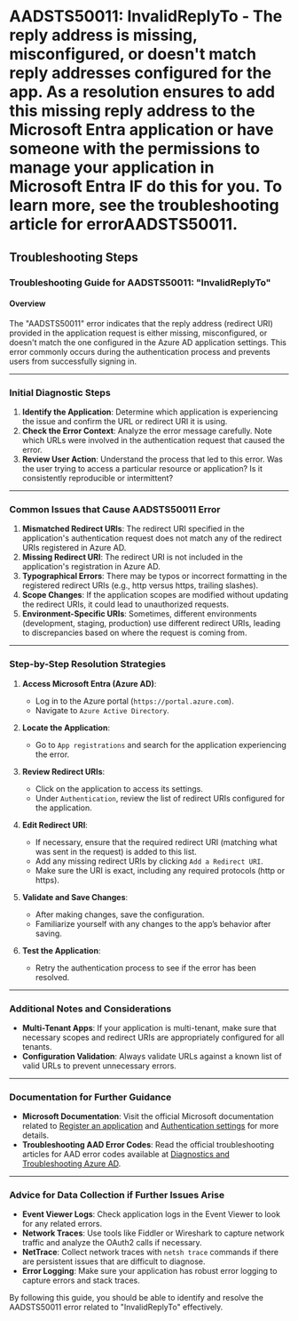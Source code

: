 # AADSTS50011: InvalidReplyTo - The reply address is missing, misconfigured, or doesn't match reply addresses configured for the app. As a resolution ensures to add this missing reply address to the Microsoft Entra application or have someone with the permissions to manage your application in Microsoft Entra IF do this for you. To learn more, see the troubleshooting article for errorAADSTS50011.


## Troubleshooting Steps
### Troubleshooting Guide for AADSTS50011: "InvalidReplyTo"

#### Overview
The "AADSTS50011" error indicates that the reply address (redirect URI) provided in the application request is either missing, misconfigured, or doesn't match the one configured in the Azure AD application settings. This error commonly occurs during the authentication process and prevents users from successfully signing in.

---

### Initial Diagnostic Steps
1. **Identify the Application**: Determine which application is experiencing the issue and confirm the URL or redirect URI it is using.
2. **Check the Error Context**: Analyze the error message carefully. Note which URLs were involved in the authentication request that caused the error.
3. **Review User Action**: Understand the process that led to this error. Was the user trying to access a particular resource or application? Is it consistently reproducible or intermittent?

---

### Common Issues that Cause AADSTS50011 Error
1. **Mismatched Redirect URIs**: The redirect URI specified in the application's authentication request does not match any of the redirect URIs registered in Azure AD.
2. **Missing Redirect URI**: The redirect URI is not included in the application's registration in Azure AD.
3. **Typographical Errors**: There may be typos or incorrect formatting in the registered redirect URIs (e.g., http versus https, trailing slashes).
4. **Scope Changes**: If the application scopes are modified without updating the redirect URIs, it could lead to unauthorized requests.
5. **Environment-Specific URIs**: Sometimes, different environments (development, staging, production) use different redirect URIs, leading to discrepancies based on where the request is coming from.

---

### Step-by-Step Resolution Strategies
1. **Access Microsoft Entra (Azure AD)**:
   - Log in to the Azure portal (`https://portal.azure.com`).
   - Navigate to `Azure Active Directory`.

2. **Locate the Application**:
   - Go to `App registrations` and search for the application experiencing the error.

3. **Review Redirect URIs**:
   - Click on the application to access its settings.
   - Under `Authentication`, review the list of redirect URIs configured for the application.

4. **Edit Redirect URI**:
   - If necessary, ensure that the required redirect URI (matching what was sent in the request) is added to this list.
   - Add any missing redirect URIs by clicking `Add a Redirect URI`.
   - Make sure the URI is exact, including any required protocols (http or https).

5. **Validate and Save Changes**:
   - After making changes, save the configuration.
   - Familiarize yourself with any changes to the app’s behavior after saving.

6. **Test the Application**:
   - Retry the authentication process to see if the error has been resolved.

---

### Additional Notes and Considerations
- **Multi-Tenant Apps**: If your application is multi-tenant, make sure that necessary scopes and redirect URIs are appropriately configured for all tenants.
- **Configuration Validation**: Always validate URLs against a known list of valid URLs to prevent unnecessary errors.

---

### Documentation for Further Guidance
- **Microsoft Documentation**: Visit the official Microsoft documentation related to [Register an application](https://learn.microsoft.com/en-us/azure/active-directory/develop/quickstart-register-app) and [Authentication settings](https://learn.microsoft.com/en-us/azure/active-directory/develop/quickstart-v2-aspnet) for more details.
- **Troubleshooting AAD Error Codes**: Read the official troubleshooting articles for AAD error codes available at [Diagnostics and Troubleshooting Azure AD](https://learn.microsoft.com/en-us/azure/active-directory/develop/troubleshoot-configuring-apps).

---

### Advice for Data Collection if Further Issues Arise
- **Event Viewer Logs**: Check application logs in the Event Viewer to look for any related errors.
- **Network Traces**: Use tools like Fiddler or Wireshark to capture network traffic and analyze the OAuth2 calls if necessary.
- **NetTrace**: Collect network traces with `netsh trace` commands if there are persistent issues that are difficult to diagnose.
- **Error Logging**: Make sure your application has robust error logging to capture errors and stack traces.

By following this guide, you should be able to identify and resolve the AADSTS50011 error related to "InvalidReplyTo" effectively.